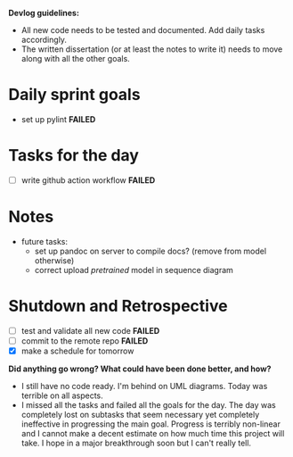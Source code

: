 **Devlog guidelines:**
- All new code needs to be tested and documented. Add daily tasks accordingly.
- The written dissertation (or at least the notes to write it) needs to move along with all the other goals.

# Daily sprint goals

- set up pylint **FAILED**

# Tasks for the day

- [ ] write github action workflow **FAILED**

# Notes

- future tasks:
	- set up pandoc on server to compile docs? (remove from model otherwise)
	- correct upload *pretrained* model in sequence diagram

# Shutdown and Retrospective

- [ ] test and validate all new code **FAILED**
- [ ] commit to the remote repo **FAILED**
- [x] make a schedule for tomorrow

**Did anything go wrong? What could have been done better, and how?**
-  I still have no code ready. I'm behind on UML diagrams. Today was terrible on all aspects.
- I missed all the tasks and failed all the goals for the day. The day was completely lost on subtasks that seem necessary yet completely ineffective in progressing the main goal. Progress is terribly non-linear and I cannot make a decent estimate on how much time this project will take. I hope in a major breakthrough soon but I can't really tell.
